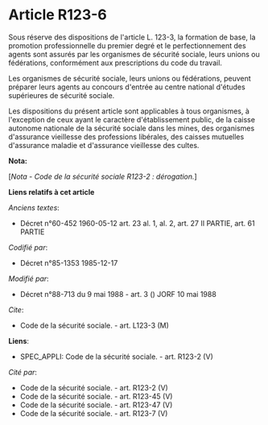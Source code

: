 # Article R123-6

Sous réserve des dispositions de l'article L. 123-3, la formation de base, la promotion professionnelle du premier degré et
le perfectionnement des agents sont assurés par les organismes de sécurité sociale, leurs unions ou fédérations, conformément
aux prescriptions du code du travail. 

Les organismes de sécurité sociale, leurs unions ou fédérations, peuvent préparer leurs agents au concours d'entrée au centre
national d'études supérieures de sécurité sociale. 

Les dispositions du présent article sont applicables à tous organismes, à l'exception de ceux ayant le caractère
d'établissement public, de la caisse autonome nationale de la sécurité sociale dans les mines, des organismes d'assurance
vieillesse des professions libérales, des caisses mutuelles d'assurance maladie et d'assurance vieillesse des cultes.

**Nota:**

[*Nota - Code de la sécurité sociale R123-2 : dérogation.*]

**Liens relatifs à cet article**

_Anciens textes_:

  - Décret n°60-452 1960-05-12 art. 23 al. 1, al. 2, art. 27 II PARTIE, art. 61 PARTIE

_Codifié par_:

  - Décret n°85-1353 1985-12-17

_Modifié par_:

  - Décret n°88-713 du 9 mai 1988 - art. 3 () JORF 10 mai 1988

_Cite_:

  - Code de la sécurité sociale. - art. L123-3 (M)

**Liens**:

  - SPEC_APPLI: Code de la sécurité sociale. - art. R123-2 (V)

_Cité par_:

  - Code de la sécurité sociale. - art. R123-2 (V)
  - Code de la sécurité sociale. - art. R123-45 (V)
  - Code de la sécurité sociale. - art. R123-47 (V)
  - Code de la sécurité sociale. - art. R123-7 (V)
